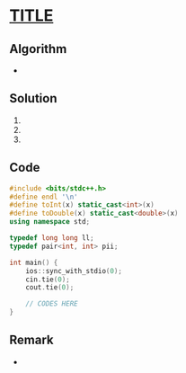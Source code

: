 # [TITLE](https://127.0.0.1)

## Algorithm
* 

## Solution
1. 
2. 
3. 

## Code
```cpp
#include <bits/stdc++.h>
#define endl '\n'
#define toInt(x) static_cast<int>(x)
#define toDouble(x) static_cast<double>(x)
using namespace std;

typedef long long ll;
typedef pair<int, int> pii;

int main() {
	ios::sync_with_stdio(0);
	cin.tie(0);
	cout.tie(0);

	// CODES HERE
}
```

## Remark
* 